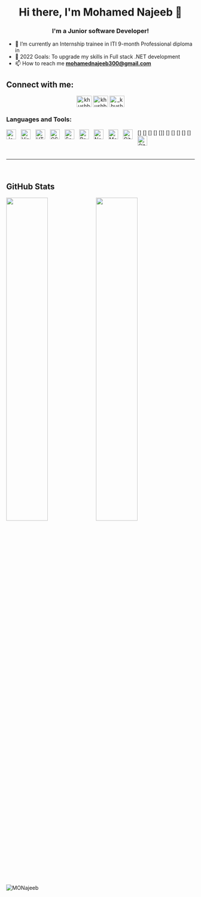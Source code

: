 <h1 align="center">Hi there, I'm Mohamed Najeeb 👋 </h1>

<h3 align="center"> I'm a Junior software Developer! </h3>

- 👯 I’m currently an Internship trainee in ITI 9-month Professional diploma in
- 🥅 2022 Goals: To upgrade my skills in Full stack .NET development
- 📫 How to reach me **mohamednajeeb300@gmail.com**

## Connect with me:

<p align="center">
<a href="https://twitter.com/mohamednajeeb30" target="blank"><img align="center" src="https://cdn.jsdelivr.net/npm/simple-icons@3.0.1/icons/twitter.svg" alt="khushboogoel01" height="30" width="40" /></a> 
<a href="https://linkedin.com/in/mohamed-najeeb96" target="blank"><img align="center" src="https://cdn.jsdelivr.net/npm/simple-icons@3.0.1/icons/linkedin.svg" alt="khushboogoel01" height="30" width="40" /></a>
<a href="https://instagram.com/mohamednajeeb300" target="blank"><img align="center" src="https://cdn.jsdelivr.net/npm/simple-icons@3.0.1/icons/instagram.svg" alt="_khushboo.goel" height="30" width="40" /></a>

</p>

### Languages and Tools:

[<img align="left" alt="JavaScript" width="26px" src="https://cdn.jsdelivr.net/gh/devicons/devicon/icons/javascript/javascript-original.svg" style="padding-right:10px;" />]
[<img align="left" alt="Visual Studio Code" width="26px" src="https://cdn.jsdelivr.net/gh/devicons/devicon/icons/vscode/vscode-original.svg" style="padding-right:10px;" />]
[<img align="left" alt="HTML5" width="26px" src="https://cdn.jsdelivr.net/gh/devicons/devicon/icons/html5/html5-original.svg" style="padding-right:10px;" />]
[<img align="left" alt="CSS3" width="26px" src="https://cdn.jsdelivr.net/gh/devicons/devicon/icons/css3/css3-original.svg" style="padding-right:10px;" />]
[<img align="left" alt="Sass" width="26px" src="https://cdn.jsdelivr.net/gh/devicons/devicon/icons/sass/sass-original.svg" style="padding-right:10px;" />]]
[<img align="left" alt="React" width="26px" src="https://cdn.jsdelivr.net/gh/devicons/devicon/icons/react/react-original.svg" style="padding-right:10px;" />]
[<img align="left" alt="Node.js" width="26px" src="https://cdn.jsdelivr.net/gh/devicons/devicon/icons/nodejs/nodejs-original.svg" style="padding-right:10px;" />]
[<img align="left" alt="MongoDB" width="26px" src="https://cdn.jsdelivr.net/gh/devicons/devicon/icons/mongodb/mongodb-original.svg" style="padding-right:10px;" />]
[<img align="left" alt="Git" width="26px" src="https://cdn.jsdelivr.net/gh/devicons/devicon/icons/git/git-original.svg" style="padding-right:10px;" />]
[<img align="left" alt="GitHub" width="26px" src="https://user-images.githubusercontent.com/3369400/139447912-e0f43f33-6d9f-45f8-be46-2df5bbc91289.png" style="padding-right:10px;" />]




<br />
<br />

---



<br />

## GitHub Stats

<img align="left"  width="47%" src="https://github-readme-stats.vercel.app/api?username=MONajeeb&show_icons=true&theme=radical"/>
<img align="left"  width="47%" src="https://github-readme-stats.vercel.app/api/top-langs/?username=MONajeeb&layout=compact"/>

<p align="left"> <img src="https://komarev.com/ghpvc/?username=MONajeeb&label=Profile%20views&color=129e00&style=plastic" alt="MONajeeb" /> </p>


